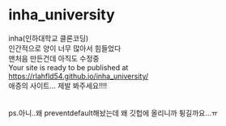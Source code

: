 # inha_university
inha(인하대학교 클론코딩)<br>
인간적으로 양이 너무 많아서 힘들었다<br>
맨처음 만든건데 아직도 수정중<br>
 Your site is ready to be published at https://rlahfld54.github.io/inha_university/<br>
애증의 사이트... 제발 봐주세요!!!!<br>
<br>
<br>
ps.아니..왜 preventdefault해놨는데 왜 깃헙에 올리니까 튕길까요...ㅠ

